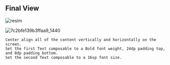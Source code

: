 

## Final View

![resim](https://github.com/muhammeddincmdx/Kt3-TaskManager/assets/54439858/8db764f5-580e-422c-b3aa-b8ec4b058728)

![7c2bfe139b3ffaa9_1440](https://github.com/muhammeddincmdx/Kt3-TaskManager/assets/54439858/cea01c79-824a-446c-b71b-c69adbbd8dbf)


    Center align all of the content vertically and horizontally on the screen.
    Set the first Text composable to a Bold font weight, 24dp padding top, and 8dp padding bottom.
    Set the second Text composable to a 16sp font size.
